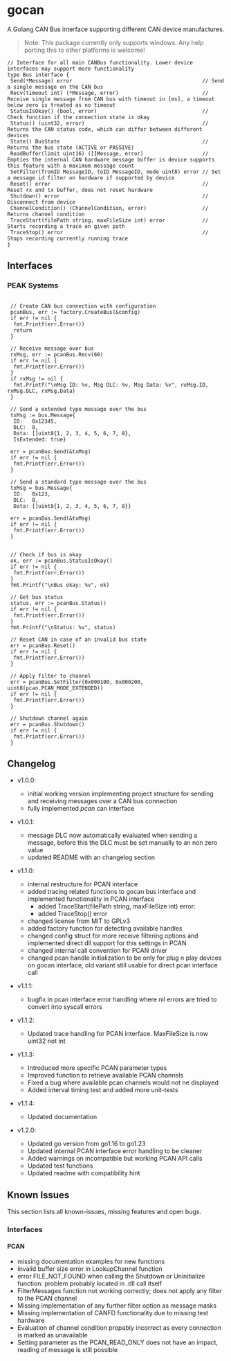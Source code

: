 # gocan

A Golang CAN Bus interface supporting different CAN device manufactures.

> Note: This package currently only supports windows. Any help porting this to other platforms is welcome! 

```golang
// Interface for all main CANBus functionality. Lower device interfaces may support more functionality
type Bus interface {
 Send(*Message) error                                          // Send a single message on the CAN bus
 Recv(timeout int) (*Message, error)                           // Receive single message from CAN bus with timeout in [ms], a timeout below zero is treated as no timeout
 StatusIsOkay() (bool, error)                                  // Check function if the connection state is okay
 Status() (uint32, error)                                      // Returns the CAN status code, which can differ between different devices
 State() BusState                                              // Returns the bus state (ACTIVE or PASSIVE)
 ReadBuffer(limit uint16) ([]Message, error)                   // Empties the internal CAN hardware message buffer is device supports this feature with a maximum message count
 SetFilter(fromID MessageID, toID MessageID, mode uint8) error // Set a message id filter on hardware if supported by device
 Reset() error                                                 // Reset rx and tx buffer, does not reset hardware
 Shutdown() error                                              // Disconnect from device
 ChannelCondition() (ChannelCondition, error)                  // Returns channel condition
 TraceStart(filePath string, maxFileSize int) error            // Starts recording a trace on given path
 TraceStop() error                                             // Stops recording currently running trace
}
```

## Interfaces

### PEAK Systems

```golang

 // Create CAN bus connection with configuration
 pcanBus, err := factory.CreateBus(&config)
 if err != nil {
  fmt.Printf(err.Error())
  return
 }

 // Receive message over bus
 rxMsg, err := pcanBus.Recv(60)
 if err != nil {
  fmt.Printf(err.Error())
 }
 if rxMsg != nil {
  fmt.Printf("\nMsg ID: %v, Msg DLC: %v, Msg Data: %v", rxMsg.ID, rxMsg.DLC, rxMsg.Data)
 }

 // Send a extended type message over the bus
 txMsg := bus.Message{
  ID:   0x12345,
  DLC:  8,
  Data: []uint8{1, 2, 3, 4, 5, 6, 7, 8},
  IsExtended: true}

 err = pcanBus.Send(&txMsg)
 if err != nil {
  fmt.Printf(err.Error())
 }
 
 // Send a standard type message over the bus
 txMsg = bus.Message{
  ID:   0x123,
  DLC:  8,
  Data: []uint8{1, 2, 3, 4, 5, 6, 7, 8}}

 err = pcanBus.Send(&txMsg)
 if err != nil {
  fmt.Printf(err.Error())
 }


 // Check if bus is okay
 ok, err := pcanBus.StatusIsOkay()
 if err != nil {
  fmt.Printf(err.Error())
 }
 fmt.Printf("\nBus okay: %v", ok)

 // Get bus status
 status, err := pcanBus.Status()
 if err != nil {
  fmt.Printf(err.Error())
 }
 fmt.Printf("\nStatus: %v", status)

 // Reset CAN in case of an invalid bus state
 err = pcanBus.Reset()
 if err != nil {
  fmt.Printf(err.Error())
 }

 // Apply filter to channel
 err = pcanBus.SetFilter(0x000100, 0x000200, uint8(pcan.PCAN_MODE_EXTENDED))
 if err != nil {
  fmt.Printf(err.Error())
 }

 // Shutdown channel again
 err = pcanBus.Shutdown()
 if err != nil {
  fmt.Printf(err.Error())
 }

```

## Changelog

- v1.0.0:
  - initial working version implementing project structure for sending and receiving messages over a CAN bus connection
  - fully implemented *pcan* can interface

- v1.0.1:
  - message DLC now automatically evaluated when sending a message, before this the DLC must be set manually to an non zero value
  - updated README with an changelog section

- v1.1.0:
  - internal restructure for PCAN interface
  - added tracing related functions to gocan bus interface and implemented functionality in PCAN interface
    - added TraceStart(filePath string, maxFileSize int) error:
    - added TraceStop() error
  - changed license from MIT to GPLv3
  - added factory function for detecting available handles
  - changed config struct for more receive filtering options and implemented direct dll support for this settings in PCAN
  - changed internal call convention for PCAN driver
  - changed pcan handle initialization to be only for plug n play devices on gocan interface, old variant still usable for direct pcan interface call

- v1.1.1:
  - bugfix in pcan interface error handling where nil errors are tried to convert into syscall errors

- v1.1.2:
  - Updated trace handling for PCAN interface. MaxFileSize is now uint32 not int

- v1.1.3:
  - Introduced more specific PCAN parameter types
  - Improved function to retrieve available PCAN channels
  - Fixed a bug where available pcan channels would not ne displayed
  - Added interval timing test and added more unit-tests

- v1.1.4:
  - Updated documentation

- v1.2.0:
  - Updated go version from go1.16 to go1.23
  - Updated internal PCAN interface error handling to be cleaner
  - Added warnings on incompatible but working PCAN API calls
  - Updated test functions
  - Updated readme with compatibility hint

## Known Issues

This section lists all known-issues, missing features and open bugs.

### Interfaces

#### PCAN

- missing documentation examples for new functions
- Invalid buffer size error in LookupChannel function
- error FILE_NOT_FOUND when calling the Shutdown or Uninitialize function: problem probably located in .dll call itself
- FilterMessages function not working correctly; does not apply any filter to the PCAN channel
- Missing implementation of any further filter option as message masks
- Missing implementation of CANFD functionality due to missing test hardware
- Evaluation of channel condition propably incorrect as every connection is marked as unavailable
- Setting parameter as the PCAN_READ_ONLY does not have an impact, reading of message is still possible
